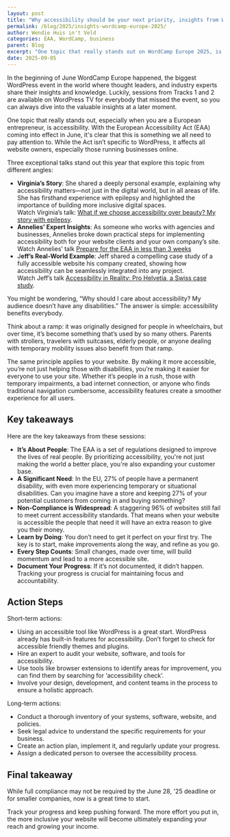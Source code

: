 ```yaml
---
layout: post
title: "Why accessibility should be your next priority, insights from WordCamp Europe"
permalink: /blog/2025/insights-wordcamp-europe-2025/
author: Wendie Huis in't Veld
categories: EAA, WordCamp, business
parent: Blog
excerpt: "One topic that really stands out on WordCamp Europe 2025, is accessibility. With the European Accessibility Act (EAA) coming into effect in June, it's clear that this is something we all need to pay attention to. While the Act isn’t specific to WordPress, it affects all website owners, especially those running businesses online."
date: 2025-09-05
---
```


In the beginning of June WordCamp Europe happened, the biggest WordPress event in the world where thought leaders, and industry experts share their insights and knowledge. Luckily, sessions from Tracks 1 and 2 are available on WordPress TV for everybody that missed the event, so you can always dive into the valuable insights at a later moment.

One topic that really stands out, especially when you are a European entrepreneur, is accessibility. With the European Accessibility Act (EAA) coming into effect in June, it's clear that this is something we all need to pay attention to. While the Act isn’t specific to WordPress, it affects all website owners, especially those running businesses online.

Three exceptional talks stand out this year that explore this topic from different angles:

- **Virginia’s Story**: She shared a deeply personal example, explaining why accessibility matters—not just in the digital world, but in all areas of life. She has firsthand experience with epilepsy and highlighted the importance of building more inclusive digital spaces.   
 Watch Virginia’s talk: [What if we choose accessibility over beauty? My story with epilepsy](https://europe.wordcamp.org/2025/session/what-if-we-choose-accessibility-over-beauty-my-story-with-epilepsy/).
- **Annelies’ Expert Insights**: As someone who works with agencies and businesses, Annelies broke down practical steps for implementing accessibility both for your website clients and your own company’s site.  
Watch Annelies’ talk [Prepare for the EAA in less than 3 weeks](https://europe.wordcamp.org/2025/session/prepare-for-the-eaa-in-less-than-3-weeks/)
- J**eff’s Real-World Example**: Jeff shared a compelling case study of a fully accessible website his company created, showing how accessibility can be seamlessly integrated into any project.  
Watch Jeff’s talk  [Accessibility in Reality: Pro Helvetia, a Swiss case study](https://europe.wordcamp.org/2025/session/accessibility-in-reality-pro-helvetia-a-swiss-case-study/).

You might be wondering, “Why should I care about accessibility? My audience doesn’t have any disabilities.” The answer is simple: accessibility benefits everybody.

Think about a ramp: it was originally designed for people in wheelchairs, but over time, it’s become something that’s used by so many others. Parents with strollers, travelers with suitcases, elderly people, or anyone dealing with temporary mobility issues also benefit from that ramp. 

The same principle applies to your website. By making it more accessible, you’re not just helping those with disabilities, you’re making it easier for everyone to use your site. Whether it’s people in a rush, those with temporary impairments, a bad internet connection, or anyone who finds traditional navigation cumbersome, accessibility features create a smoother experience for all users.

## Key takeaways

Here are the key takeaways from these sessions:

- **It’s About People**: The EAA is a set of regulations designed to improve the lives of real people. By prioritizing accessibility, you're not just making the world a better place, you're also expanding your customer base.
- **A Significant Need**: In the EU, 27% of people have a permanent disability, with even more experiencing temporary or situational disabilities. Can you imagine have a store and keeping 27% of your potential customers from coming in and buying something?
- **Non-Compliance is Widespread**: A staggering 96% of websites still fail to meet current accessibility standards. That means when your website is accessible the people that need it will have an extra reason to give you their money.
- **Learn by Doing**: You don’t need to get it perfect on your first try. The key is to start, make improvements along the way, and refine as you go.
- **Every Step Counts**: Small changes, made over time, will build momentum and lead to a more accessible site.
- **Document Your Progress**: If it’s not documented, it didn’t happen. Tracking your progress is crucial for maintaining focus and accountability.

## Action Steps

Short-term actions:
-  Using an accessible tool like WordPress is a great start. WordPress already has built-in features for accessibility. Don’t forget to check for accessible friendly themes and plugins.
-  Hire an expert to audit your website, software, and tools for accessibility.
-  Use tools like browser extensions to identify areas for improvement, you can find them by searching for ‘accessibility check’.
-  Involve your design, development, and content teams in the process to ensure a holistic approach.

Long-term actions:
-  Conduct a thorough inventory of your systems, software, website, and policies.
-  Seek legal advice to understand the specific requirements for your business.
-  Create an action plan, implement it, and regularly update your progress.
-  Assign a dedicated person to oversee the accessibility process.

## Final takeaway
While full compliance may not be required by the June 28, '25 deadline or for smaller companies, now is a great time to start. 

Track your progress and keep pushing forward. The more effort you put in, the more inclusive your website will become ultimately expanding your reach and growing your income.

